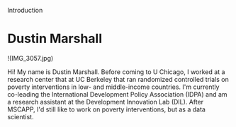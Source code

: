 Introduction

# Dustin Marshall

!(IMG_3057.jpg)

Hi! My name is Dustin Marshall. Before coming to U Chicago, I worked at a research center that at UC Berkeley that ran randomized controlled trials on poverty interventions in low- and middle-income countries. I'm currently co-leading the International Development Policy Association (IDPA) and am a research assistant at the Development Innovation Lab (DIL). After MSCAPP, I'd still like to work on poverty interventions, but as a data scientist.